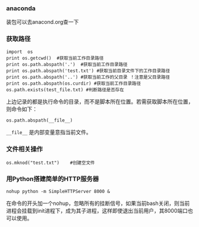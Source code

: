 ### anaconda
装包可以去anacond.org查一下
### 获取路径
```
import  os
print os.getcwd()  #获取当前工作目录路径
print os.path.abspath('.')  #获取当前工作目录路径
print os.path.abspath('test.txt') #获取当前目录文件下的工作目录路径
print os.path.abspath('..') #获取当前工作的父目录 ！注意是父目录路径
print os.path.abspath(os.curdir) #获取当前工作目录路径
os.path.exists(test_file.txt) #判断路径是否存在
```
上边记录的都是执行命令的目录，而不是脚本所在位置。若需获取脚本所在位置，则命令如下：
```
os.path.abspath(__file__)
```
```__file__``` 是内部变量意指当前文件。


### 文件相关操作
```
os.mknod("test.txt")    #创建空文件
```

### 用Python搭建简单的HTTP服务器
```nohup python -m SimpleHTTPServer 8000 &```

在命令的开头加一个nohup，忽略所有的挂断信号，如果当前bash关闭，则当前进程会挂载到init进程下，成为其子进程，这样即使退出当前用户，其8000端口也可以使用。


